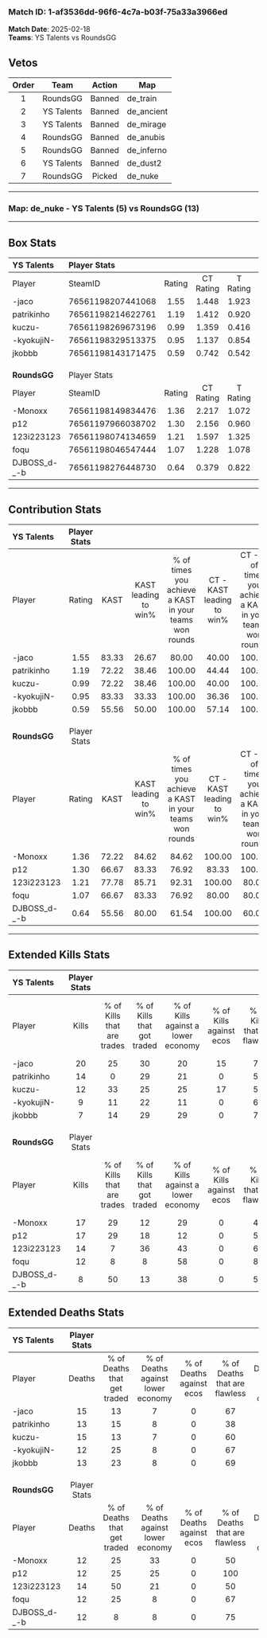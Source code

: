 ### Match ID: 1-af3536dd-96f6-4c7a-b03f-75a33a3966ed  
**Match Date**: 2025-02-18  
**Teams**: YS Talents vs RoundsGG  

## Vetos  

| Order | Team | Action | Map |
| :---: | :--: | :----: | --- |
| 1 | RoundsGG | Banned | de_train |
| 2 | YS Talents | Banned | de_ancient |
| 3 | YS Talents | Banned | de_mirage |
| 4 | RoundsGG | Banned | de_anubis |
| 5 | RoundsGG | Banned | de_inferno |
| 6 | YS Talents | Banned | de_dust2 |
| 7 | RoundsGG | Picked | de_nuke |

---  

### **Map**: de_nuke - YS Talents (5) vs RoundsGG (13)  
---  

## Box Stats  

| **YS Talents** | Player Stats      |        |           |          |       |       |       |         |        |      |     |
| :- | :- | :-: | :-: | :-: | :-: | :-: | :-: | :-: | :-: | :-: | :-: |
| Player         | SteamID           | Rating | CT Rating | T Rating | KAST  |  ADR  | Kills | Assists | Deaths | K/D  | HS% |
| -jaco          | 76561198207441068 |  1.55  |   1.448   |  1.923   | 83.33 | 107.4 |  20   |    3    |   15   | 1.33 | 70  |
| patrikinho     | 76561198214622761 |  1.19  |   1.412   |  0.920   | 72.22 | 93.8  |  14   |    2    |   13   | 1.08 | 57  |
| kuczu-         | 76561198269673196 |  0.99  |   1.359   |  0.416   | 72.22 | 77.4  |  12   |    3    |   15   | 0.80 | 75  |
| -kyokujiN-     | 76561198329513375 |  0.95  |   1.137   |  0.854   | 83.33 | 59.6  |   9   |    3    |   12   | 0.75 | 44  |
| jkobbb         | 76561198143171475 |  0.59  |   0.742   |  0.542   | 55.56 | 48.8  |   7   |    2    |   13   | 0.54 | 71  |
|                |                   |        |           |          |       |       |       |         |        |      |     |
|                |                   |        |           |          |       |       |       |         |        |      |     |
|                |                   |        |           |          |       |       |       |         |        |      |     |
| **RoundsGG**   | Player Stats      |        |           |          |       |       |       |         |        |      |     |
| Player         | SteamID           | Rating | CT Rating | T Rating | KAST  |  ADR  | Kills | Assists | Deaths | K/D  | HS% |
| -Monoxx        | 76561198149834476 |  1.36  |   2.217   |  1.072   | 72.22 | 89.8  |  17   |    5    |   12   | 1.42 | 64  |
| p12            | 76561197966038702 |  1.30  |   2.156   |  0.960   | 66.67 | 84.2  |  17   |    3    |   12   | 1.42 | 58  |
| 123i223123     | 76561198074134659 |  1.21  |   1.597   |  1.325   | 77.78 | 94.6  |  14   |    3    |   14   | 1.00 | 50  |
| foqu           | 76561198046547444 |  1.07  |   1.228   |  1.078   | 66.67 | 84.9  |  12   |    5    |   12   | 1.00 | 41  |
| DJBOSS_d-_-b   | 76561198276448730 |  0.64  |   0.379   |  0.822   | 55.56 | 42.4  |   8   |    2    |   12   | 0.67 | 50  |
---  

## Contribution Stats  

| **YS Talents** | Player Stats |       |                      |                                                        |                           |                                                             |                          |                                                            |
| :- | :-: | :-: | :-: | :-: | :-: | :-: | :-: | :-: |
| Player         |    Rating    | KAST  | KAST leading to win% | % of times you achieve a KAST in your teams won rounds | CT - KAST leading to win% | CT - % of times you achieve a KAST in your teams won rounds | T - KAST leading to win% | T - % of times you achieve a KAST in your teams won rounds |
| -jaco          |     1.55     | 83.33 |        26.67         |                         80.00                          |           40.00           |                           100.00                            |           0.00           |                            0.00                            |
| patrikinho     |     1.19     | 72.22 |        38.46         |                         100.00                         |           44.44           |                           100.00                            |          25.00           |                           100.00                           |
| kuczu-         |     0.99     | 72.22 |        38.46         |                         100.00                         |           40.00           |                           100.00                            |          33.33           |                           100.00                           |
| -kyokujiN-     |     0.95     | 83.33 |        33.33         |                         100.00                         |           36.36           |                           100.00                            |          25.00           |                           100.00                           |
| jkobbb         |     0.59     | 55.56 |        50.00         |                         100.00                         |           57.14           |                           100.00                            |          33.33           |                           100.00                           |
|                |              |       |                      |                                                        |                           |                                                             |                          |                                                            |
|                |              |       |                      |                                                        |                           |                                                             |                          |                                                            |
|                |              |       |                      |                                                        |                           |                                                             |                          |                                                            |
| **RoundsGG**   | Player Stats |       |                      |                                                        |                           |                                                             |                          |                                                            |
| Player         |    Rating    | KAST  | KAST leading to win% | % of times you achieve a KAST in your teams won rounds | CT - KAST leading to win% | CT - % of times you achieve a KAST in your teams won rounds | T - KAST leading to win% | T - % of times you achieve a KAST in your teams won rounds |
| -Monoxx        |     1.36     | 72.22 |        84.62         |                         84.62                          |          100.00           |                           100.00                            |          75.00           |                           75.00                            |
| p12            |     1.30     | 66.67 |        83.33         |                         76.92                          |           83.33           |                           100.00                            |          83.33           |                           62.50                            |
| 123i223123     |     1.21     | 77.78 |        85.71         |                         92.31                          |          100.00           |                            80.00                            |          80.00           |                           100.00                           |
| foqu           |     1.07     | 66.67 |        83.33         |                         76.92                          |           80.00           |                            80.00                            |          85.71           |                           75.00                            |
| DJBOSS_d-_-b   |     0.64     | 55.56 |        80.00         |                         61.54                          |          100.00           |                            60.00                            |          71.43           |                           62.50                            |
---  

## Extended Kills Stats  

| **YS Talents** | Player Stats |                            |                            |                                    |                         |                              |                                 |                                       |                    |           |
| :- | :-: | :-: | :-: | :-: | :-: | :-: | :-: | :-: | :-: | :-: |
| Player         |    Kills     | % of Kills that are trades | % of Kills that got traded | % of Kills against a lower economy | % of Kills against ecos | % of Kills that are flawless | % of Kills that are close duels | % of Kills that are assisted by flash | Pistol Round Kills | AWP Kills |
| -jaco          |      20      |             25             |             30             |                 20                 |           15            |              70              |                5                |                   0                   |         4          |     0     |
| patrikinho     |      14      |             0              |             29             |                 21                 |            0            |              57              |                7                |                   0                   |         1          |     0     |
| kuczu-         |      12      |             33             |             25             |                 25                 |           17            |              58              |                0                |                   0                   |         2          |     0     |
| -kyokujiN-     |      9       |             11             |             22             |                 11                 |            0            |              67              |                0                |                   0                   |         1          |     0     |
| jkobbb         |      7       |             14             |             29             |                 29                 |            0            |              71              |               14                |                   0                   |         1          |     2     |
|                |              |                            |                            |                                    |                         |                              |                                 |                                       |                    |           |
|                |              |                            |                            |                                    |                         |                              |                                 |                                       |                    |           |
|                |              |                            |                            |                                    |                         |                              |                                 |                                       |                    |           |
| **RoundsGG**   | Player Stats |                            |                            |                                    |                         |                              |                                 |                                       |                    |           |
| Player         |    Kills     | % of Kills that are trades | % of Kills that got traded | % of Kills against a lower economy | % of Kills against ecos | % of Kills that are flawless | % of Kills that are close duels | % of Kills that are assisted by flash | Pistol Round Kills | AWP Kills |
| -Monoxx        |      17      |             29             |             12             |                 29                 |            0            |              47              |                0                |                  12                   |         3          |     0     |
| p12            |      17      |             29             |             18             |                 12                 |            0            |              59              |               24                |                   6                   |         2          |     0     |
| 123i223123     |      14      |             7              |             36             |                 43                 |            0            |              64              |                0                |                   7                   |         2          |     0     |
| foqu           |      12      |             8              |             8              |                 58                 |            0            |              83              |                8                |                   0                   |         0          |     4     |
| DJBOSS_d-_-b   |      8       |             50             |             13             |                 38                 |            0            |              50              |                0                |                  13                   |         2          |     0     |
## Extended Deaths Stats  

| **YS Talents** | Player Stats |                             |                                   |                          |                               |                            |                           |               |
| :- | :-: | :-: | :-: | :-: | :-: | :-: | :-: | :-: |
| Player         |    Deaths    | % of Deaths that get traded | % of Deaths against lower economy | % of Deaths against ecos | % of Deaths that are flawless | % of Deaths that are close | % of Deaths while blinded | Deaths to AWP |
| -jaco          |      15      |             13              |                 7                 |            0             |              67               |             7              |             7             |       0       |
| patrikinho     |      13      |             15              |                 8                 |            0             |              38               |             8              |             8             |       0       |
| kuczu-         |      15      |             13              |                 7                 |            0             |              60               |             7              |             7             |       1       |
| -kyokujiN-     |      12      |             25              |                 8                 |            0             |              67               |             8              |             8             |       2       |
| jkobbb         |      13      |             23              |                 8                 |            0             |              69               |             8              |             8             |       1       |
|                |              |                             |                                   |                          |                               |                            |                           |               |
|                |              |                             |                                   |                          |                               |                            |                           |               |
|                |              |                             |                                   |                          |                               |                            |                           |               |
| **RoundsGG**   | Player Stats |                             |                                   |                          |                               |                            |                           |               |
| Player         |    Deaths    | % of Deaths that get traded | % of Deaths against lower economy | % of Deaths against ecos | % of Deaths that are flawless | % of Deaths that are close | % of Deaths while blinded | Deaths to AWP |
| -Monoxx        |      12      |             25              |                33                 |            0             |              50               |             0              |             0             |       0       |
| p12            |      12      |             25              |                25                 |            0             |              100              |             0              |             0             |       1       |
| 123i223123     |      14      |             50              |                21                 |            0             |              50               |             7              |             0             |       0       |
| foqu           |      12      |             25              |                 8                 |            0             |              67               |             17             |             0             |       1       |
| DJBOSS_d-_-b   |      12      |              8              |                 8                 |            0             |              75               |             0              |             0             |       0       |
